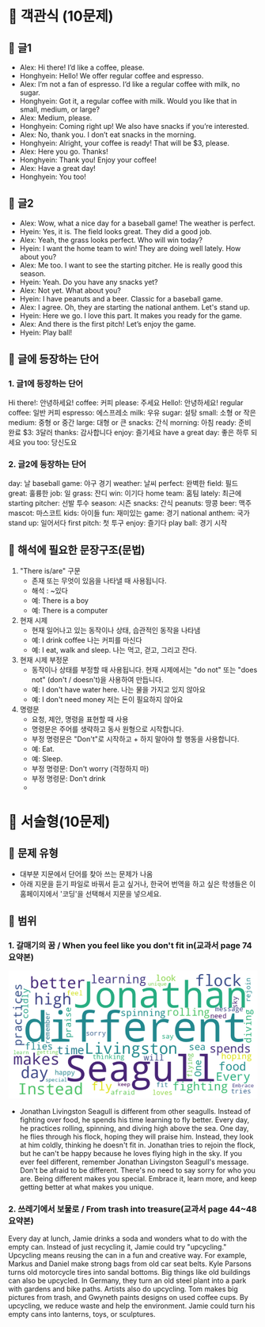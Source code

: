 
# 🌱 객관식 (10문제)
## 🍇 글1
+ Alex: Hi there! I’d like a coffee, please.
+ Honghyein: Hello! We offer regular coffee and espresso.
+ Alex: I’m not a fan of espresso. I’d like a regular coffee with milk, no sugar.
+ Honghyein: Got it, a regular coffee with milk. Would you like that in small, medium, or large?
+ Alex: Medium, please.
+ Honghyein: Coming right up! We also have snacks if you’re interested.
+ Alex: No, thank you. I don’t eat snacks in the morning.
+ Honghyein: Alright, your coffee is ready! That will be $3, please.
+ Alex: Here you go. Thanks!
+ Honghyein: Thank you! Enjoy your coffee!
+ Alex: Have a great day!
+ Honghyein: You too!


## 🍇 글2 
- Alex: Wow, what a nice day for a baseball game! The weather is perfect.
- Hyein: Yes, it is. The field looks great. They did a good job.
- Alex: Yeah, the grass looks perfect. Who will win today?
- Hyein: I want the home team to win! They are doing well lately. How about you?
- Alex: Me too. I want to see the starting pitcher. He is really good this season.
- Hyein: Yeah. Do you have any snacks yet?
- Alex: Not yet. What about you?
- Hyein: I have peanuts and a beer. Classic for a baseball game.
- Alex: I agree. Oh, they are starting the national anthem. Let's stand up.
- Hyein: Here we go. I love this part. It makes you ready for the game.
- Alex: And there is the first pitch! Let’s enjoy the game.
- Hyein: Play ball!
## 🍇 글에 등장하는 단어
### 1. 글1에 등장하는 단어
Hi there!: 안녕하세요!
coffee: 커피
please: 주세요
Hello!: 안녕하세요!
regular coffee: 일반 커피
espresso: 에스프레소
milk: 우유
sugar: 설탕
small: 소형 or 작은
medium: 중형 or 중간
large: 대형 or 큰
snacks: 간식
morning: 아침
ready: 준비 완료
$3: 3달러
thanks: 감사합니다
enjoy: 즐기세요
have a great day: 좋은 하루 되세요
you too: 당신도요

### 2. 글2에 등장하는 단어
day: 날
baseball game: 야구 경기
weather: 날씨
perfect: 완벽한
field: 필드
great: 훌륭한
job: 일
grass: 잔디
win: 이기다
home team: 홈팀
lately: 최근에
starting pitcher: 선발 투수
season: 시즌
snacks: 간식
peanuts: 땅콩
beer: 맥주
mascot: 마스코트
kids: 아이들
fun: 재미있는
game: 경기
national anthem: 국가
stand up: 일어서다
first pitch: 첫 투구
enjoy: 즐기다
play ball: 경기 시작

## 🍇 해석에 필요한 문장구조(문법)
1. "There is/are" 구문
   - 존재 또는 무엇이 있음을 나타낼 때 사용됩니다.
   - 해석 : ~있다
   - 예: There is a boy
   - 예: There is a computer
2. 현재 시제
   - 현재 일어나고 있는 동작이나 상태, 습관적인 동작을 나타냄
   - 예: I drink coffee 나는 커피를 마신다
   - 예: I eat, walk and sleep. 나는 먹고, 걷고, 그리고 잔다.
3. 현재 시제 부정문
   - 동작이나 상태를 부정할 때 사용됩니다. 현재 시제에서는 "do not" 또는 "does not" (don't / doesn't)을 사용하여 만듭니다.
   - 예: I don't have water here. 나는 물을 가지고 있지 않아요
   - 예: I don't need money 저는 돈이 필요하지 않아요
5. 명령문
   - 요청, 제안, 명령을 표현할 때 사용
   - 명령문은 주어를 생략하고 동사 원형으로 시작합니다.
   - 부정 명령문은 "Don't"로 시작하고 + 하지 말아야 할 행동을 사용합니다.
   - 예: Eat.
   - 예: Sleep.
   - 부정 명령문: Don't worry (걱정하지 마)
   - 부정 명령문: Don't drink
   - 
# 🌱 서술형(10문제)
## 🍇 문제 유형
- 대부분 지문에서 단어를 찾아 쓰는 문제가 나옴
- 아래 지문을 듣기 파일로 바꿔서 듣고 싶거나, 한국어 번역을 하고 싶은 학생들은 이 홈페이지에서 '코딩'을 선택해서 지문을 넣으세요.
## 🍇 범위
### 1. 갈매기의 꿈 / When you feel like you don't fit in(교과서 page 74 요약본)
![Alt text](https://github.com/Alexwcjung/highschool/blob/main/word%20cloud.png)

- Jonathan Livingston Seagull is different from other seagulls. Instead of fighting over food, he spends his time learning to fly better. Every day, he practices rolling, spinning, and diving high above the sea. One day, he flies through his flock, hoping they will praise him. Instead, they look at him coldly, thinking he doesn't fit in. Jonathan tries to rejoin the flock, but he can't be happy because he loves flying high in the sky.
If you ever feel different, remember Jonathan Livingston Seagull's message. Don't be afraid to be different. There's no need to say sorry for who you are. Being different makes you special. Embrace it, learn more, and keep getting better at what makes you unique.

### 2. 쓰레기에서 보물로 / From trash into treasure(교과서 page 44~48 요약본)
Every day at lunch, Jamie drinks a soda and wonders what to do with the empty can. Instead of just recycling it, Jamie could try "upcycling." Upcycling means reusing the can in a fun and creative way.
For example, Markus and Daniel make strong bags from old car seat belts. Kyle Parsons turns old motorcycle tires into sandal bottoms. Big things like old buildings can also be upcycled. In Germany, they turn an old steel plant into a park with gardens and bike paths.
Artists also do upcycling. Tom makes big pictures from trash, and Gwyneth paints designs on used coffee cups.
By upcycling, we reduce waste and help the environment. Jamie could turn his empty cans into lanterns, toys, or sculptures.
